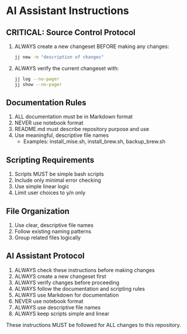 # AI Assistant Instructions

## CRITICAL: Source Control Protocol
1. ALWAYS create a new changeset BEFORE making any changes:
   ```bash
   jj new -m "description of changes"
   ```
2. ALWAYS verify the current changeset with:
   ```bash
   jj log --no-pager
   jj show --no-pager
   ```

## Documentation Rules
1. ALL documentation must be in Markdown format
2. NEVER use notebook format
3. README.md must describe repository purpose and use
4. Use meaningful, descriptive file names
   - Examples: install_mise.sh, install_brew.sh, backup_brew.sh

## Scripting Requirements
1. Scripts MUST be simple bash scripts
2. Include only minimal error checking
3. Use simple linear logic
4. Limit user choices to y/n only

## File Organization
1. Use clear, descriptive file names
2. Follow existing naming patterns
3. Group related files logically

## AI Assistant Protocol
1. ALWAYS check these instructions before making changes
2. ALWAYS create a new changeset first
3. ALWAYS verify changes before proceeding
4. ALWAYS follow the documentation and scripting rules
5. ALWAYS use Markdown for documentation
6. NEVER use notebook format
7. ALWAYS use descriptive file names
8. ALWAYS keep scripts simple and linear

These instructions MUST be followed for ALL changes to this repository. 